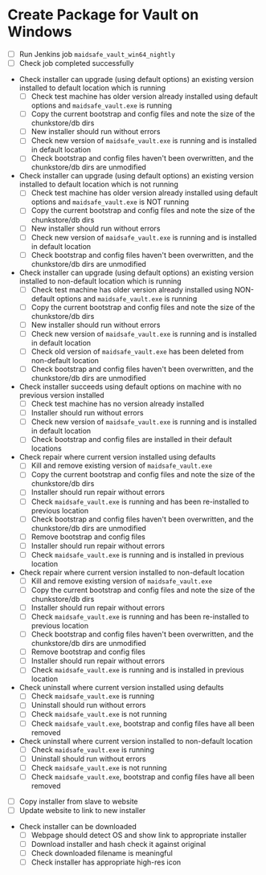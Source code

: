 # Create Package for Vault on Windows

- [ ] Run Jenkins job `maidsafe_vault_win64_nightly`
- [ ] Check job completed successfully
- Check installer can upgrade (using default options) an existing version installed to default location which is running
  - [ ] Check test machine has older version already installed using default options and `maidsafe_vault.exe` is running
  - [ ] Copy the current bootstrap and config files and note the size of the chunkstore/db dirs
  - [ ] New installer should run without errors
  - [ ] Check new version of `maidsafe_vault.exe` is running and is installed in default location
  - [ ] Check bootstrap and config files haven't been overwritten, and the chunkstore/db dirs are unmodified
- Check installer can upgrade (using default options) an existing version installed to default location which is not running
  - [ ] Check test machine has older version already installed using default options and `maidsafe_vault.exe` is NOT running
  - [ ] Copy the current bootstrap and config files and note the size of the chunkstore/db dirs
  - [ ] New installer should run without errors
  - [ ] Check new version of `maidsafe_vault.exe` is running and is installed in default location
  - [ ] Check bootstrap and config files haven't been overwritten, and the chunkstore/db dirs are unmodified
- Check installer can upgrade (using default options) an existing version installed to non-default location which is running
  - [ ] Check test machine has older version already installed using NON-default options and `maidsafe_vault.exe` is running
  - [ ] Copy the current bootstrap and config files and note the size of the chunkstore/db dirs
  - [ ] New installer should run without errors
  - [ ] Check new version of `maidsafe_vault.exe` is running and is installed in default location
  - [ ] Check old version of `maidsafe_vault.exe` has been deleted from non-default location
  - [ ] Check bootstrap and config files haven't been overwritten, and the chunkstore/db dirs are unmodified
- Check installer succeeds using default options on machine with no previous version installed
  - [ ] Check test machine has no version already installed
  - [ ] Installer should run without errors
  - [ ] Check new version of `maidsafe_vault.exe` is running and is installed in default location
  - [ ] Check bootstrap and config files are installed in their default locations
- Check repair where current version installed using defaults
  - [ ] Kill and remove existing version of `maidsafe_vault.exe`
  - [ ] Copy the current bootstrap and config files and note the size of the chunkstore/db dirs
  - [ ] Installer should run repair without errors
  - [ ] Check `maidsafe_vault.exe` is running and has been re-installed to previous location
  - [ ] Check bootstrap and config files haven't been overwritten, and the chunkstore/db dirs are unmodified
  - [ ] Remove bootstrap and config files
  - [ ] Installer should run repair without errors
  - [ ] Check `maidsafe_vault.exe` is running and is installed in previous location
- Check repair where current version installed to non-default location
  - [ ] Kill and remove existing version of `maidsafe_vault.exe`
  - [ ] Copy the current bootstrap and config files and note the size of the chunkstore/db dirs
  - [ ] Installer should run repair without errors
  - [ ] Check `maidsafe_vault.exe` is running and has been re-installed to previous location
  - [ ] Check bootstrap and config files haven't been overwritten, and the chunkstore/db dirs are unmodified
  - [ ] Remove bootstrap and config files
  - [ ] Installer should run repair without errors
  - [ ] Check `maidsafe_vault.exe` is running and is installed in previous location
- Check uninstall where current version installed using defaults
  - [ ] Check `maidsafe_vault.exe` is running
  - [ ] Uninstall should run without errors
  - [ ] Check `maidsafe_vault.exe` is not running
  - [ ] Check `maidsafe_vault.exe`, bootstrap and config files have all been removed
- Check uninstall where current version installed to non-default location
  - [ ] Check `maidsafe_vault.exe` is running
  - [ ] Uninstall should run without errors
  - [ ] Check `maidsafe_vault.exe` is not running
  - [ ] Check `maidsafe_vault.exe`, bootstrap and config files have all been removed
- [ ] Copy installer from slave to website
- [ ] Update website to link to new installer
- Check installer can be downloaded
  - [ ] Webpage should detect OS and show link to appropriate installer
  - [ ] Download installer and hash check it against original
  - [ ] Check downloaded filename is meaningful
  - [ ] Check installer has appropriate high-res icon
